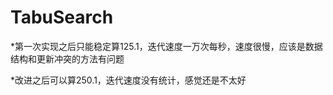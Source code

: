 # TabuSearch

 *第一次实现之后只能稳定算125.1，迭代速度一万次每秒，速度很慢，应该是数据结构和更新冲突的方法有问题
 
 *改进之后可以算250.1，迭代速度没有统计，感觉还是不太好
